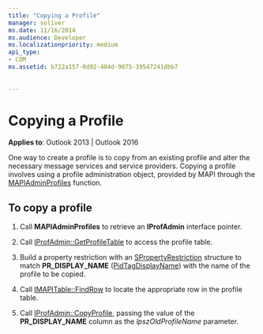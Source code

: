 ```yaml
---
title: "Copying a Profile"
manager: soliver
ms.date: 11/16/2014
ms.audience: Developer
ms.localizationpriority: medium
api_type:
- COM
ms.assetid: b722a157-0d92-404d-9075-39547241dbb7
 
 
---
```


# Copying a Profile

**Applies to**: Outlook 2013 | Outlook 2016
  
One way to create a profile is to copy from an existing profile and alter the necessary message services and service providers. Copying a profile involves using a profile administration object, provided by MAPI through the [MAPIAdminProfiles](mapiadminprofiles.md) function.
  
## To copy a profile
  
1. Call **MAPIAdminProfiles** to retrieve an **IProfAdmin** interface pointer.

2. Call [IProfAdmin::GetProfileTable](iprofadmin-getprofiletable.md) to access the profile table.

3. Build a property restriction with an [SPropertyRestriction](spropertyrestriction.md) structure to match **PR_DISPLAY_NAME** ([PidTagDisplayName](pidtagdisplayname-canonical-property.md)) with the name of the profile to be copied.

4. Call [IMAPITable::FindRow](imapitable-findrow.md) to locate the appropriate row in the profile table.

5. Call [IProfAdmin::CopyProfile](iprofadmin-copyprofile.md), passing the value of the **PR_DISPLAY_NAME** column as the _lpszOldProfileName_ parameter.
